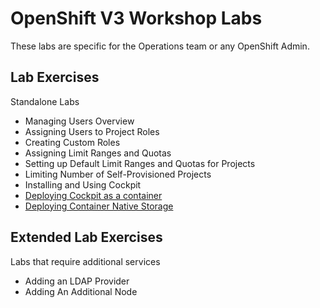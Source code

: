 # OpenShift V3 Workshop Labs

These labs are specific for the Operations team or any OpenShift Admin.

## Lab Exercises 

Standalone Labs

* Managing Users Overview
* Assigning Users to Project Roles
* Creating Custom Roles
* Assigning Limit Ranges and Quotas
* Setting up Default Limit Ranges and Quotas for Projects
* Limiting Number of Self-Provisioned Projects
* Installing and Using Cockpit
* [Deploying Cockpit as a container](deploying_cockpit_as_a_container.md)
* [Deploying Container Native Storage](cns.md)

## Extended Lab Exercises 

Labs that require additional services

* Adding an LDAP Provider
* Adding An Additional Node
